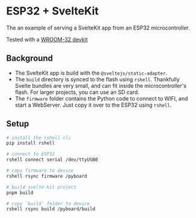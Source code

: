 # ESP32 + SvelteKit

The an example of serving a SvelteKit app from an ESP32 microcontroller.

Tested with a [WROOM-32 devkit](https://abra-electronics.com/robotics-embedded-electronics/esp-series/wifi-esp32-esp-wroom-32-wi-fi-bluetooth-ble-low-power-iot-microcontroller.html)

## Background

- The SvelteKit app is build with the `@sveltejs/static-adapter`.
- The `build` directory is synced to the flash using `rshell`. Thankfully Svelte bundles are very small, and can fit inside the microcontroller's flash. For larger projects, you can use an SD card.
- The `firmware` folder contains the Python code to connect to WIFI, and start a WebServer. Just copy it over to the ESP32 using `rshell`.

## Setup

```sh
# install the rshell cli
pip install rshell

# connect to ESP32
rshell connect serial /dev/ttyUSB0

# copy firmware to device
rshell rsync firmware /pyboard

# build svelte-kit project
pnpm build

# copy `build` folder to device
rshell rsync build /pyboard/build
```
